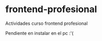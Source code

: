 frontend-profesional
====================

Actividades curso frontend profesional

Pendiente en instalar en el pc :'(
